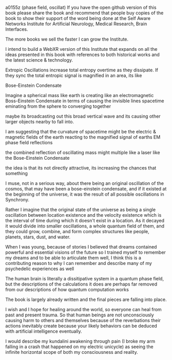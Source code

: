 a0155z
(phase field, oscillat)
If you have the open github version of this book please share the book and recommend that people buy copies of the book to show their support of the word being done at the Self Aware Networks Institute for Artificial Neurology, Medical Research, Brain Interfaces.

The more books we sell the faster I can grow the Institute.

I intend to build a WebXR version of this Institute that expands on all the ideas presented in this book with references to both historical works and the latest science & technology.

Extropic Oscillations increase total entropy overtime as they dissipate. If they sync the total entropic signal is magnified in an area, its like 

Bose-Einstein Condensate

Imagine a spherical mass like earth is creating like an electromagnetic Boss-Einstein Condensate in terms of causing the invisible lines spacetime eminating from the sphere to converging together

maybe its broadcasting out this broad vertical wave and its causing other larger objects nearby to fall into.

I am suggesting that the curvature of spacetime might be the electric & magnetic fields of the earth reacting to the magnified signal of earths EM phase field reflections

the combined reflection of oscillating mass might multiple like a laser like the Bose-Einstein Condensate

the idea is that its not directly attractive, its increasing the chances that something 

I muse, not in a serious way, about there being an original oscillation of the cosmos, that may have been a bose-einstein condensate, and if it existed at the beginning of the universe, it was the result of all possible oscillations in Synchrony.

Rather I imagine that the original state of the universe as being a single oscillation between location existence and the velocity existence which is the interval of time during which it doesn't exist in a location. As it decayed it would divide into smaller oscillations, a whole quantum field of them, and they could grow, combine, and form complex structures like people, planets, stars, dust, and water.

When I was young, because of stories I believed that dreams contained powerful and essential visions of the future so I trained myself to remember my dreams and to be able to articulate them well, I think this is a contributing reason to why I can remember and describe many of my psychedelic experiences as well

The human brain is literally a dissitipative system in a quantum phase field, but the descriptions of the calculations it does are perhaps far removed from our descriptions of how quantum computation works

The book is largely already written and the final pieces are falling into place.

I wish and I hope for healing around the world, so everyone can heal from past and present trauma. So that human beings are not unconsciously causing harm to others and themselves because of the reverbations their actions inevitably create because your likely behaviors can be deduced with artificial intelligence eventually.

I would describe my kundalini awakening through pain (I broke my arm falling in a crash that happened on my electric unicycle) as seeing the infinite horizontal scope of both my consciousness and reality.


